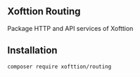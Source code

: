 ## Xofttion Routing

Package HTTP and API services of Xofttion

## Installation

    composer require xofttion/routing
